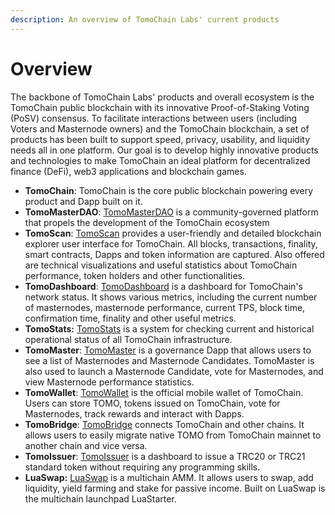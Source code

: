 ```yaml
---
description: An overview of TomoChain Labs' current products
---
```


# Overview

The backbone of TomoChain Labs' products and overall ecosystem is the TomoChain public blockchain with its innovative Proof-of-Staking Voting (PoSV) consensus. To facilitate interactions between users (including Voters and Masternode owners) and the TomoChain blockchain, a set of products has been built to support speed, privacy, usability, and liquidity needs all in one platform. Our goal is to develop highly innovative products and technologies to make TomoChain an ideal platform for decentralized finance (DeFi), web3 applications and blockchain games.&#x20;

* **TomoChain**: TomoChain is the core public blockchain powering every product and Dapp built on it.
* **TomoMasterDAO**: [TomoMasterDAO](https://masterdao.tomochain.com/) is a community-governed platform that propels the development of the TomoChain ecosystem
* **TomoScan**: [TomoScan](https://tomoscan.io/) provides a user-friendly and detailed blockchain explorer user interface for TomoChain. All blocks, transactions, finality, smart contracts, Dapps and token information are captured. Also offered are technical visualizations and useful statistics about TomoChain performance, token holders and other functionalities.
* **TomoDashboard**: [TomoDashboard](https://stats.tomochain.com/) is a dashboard for TomoChain's network status. It shows various metrics, including the current number of masternodes, masternode performance, current TPS, block time, confirmation time, finality and other useful metrics.
* **TomoStats:** [TomoStats](https://status.tomochain.com/) is a system for checking current and historical operational status of all TomoChain infrastructure.
* **TomoMaster**: [TomoMaster](https://master.tomochain.com/) is a governance Dapp that allows users to see a list of Masternodes and Masternode Candidates. TomoMaster is also used to launch a Masternode Candidate, vote for Masternodes, and view Masternode performance statistics.
* **TomoWallet**: [TomoWallet](https://wallet.tomochain.com/) is the official mobile wallet of TomoChain. Users can store TOMO, tokens issued on TomoChain, vote for Masternodes, track rewards and interact with Dapps.
* **TomoBridge**: [TomoBridge](https://bridge.tomochain.com/) connects TomoChain and other chains. It allows users to easily migrate native TOMO from TomoChain mainnet to another chain and vice versa.&#x20;
* **TomoIssuer**: [TomoIssuer](https://issuer.tomochain.com/) is a dashboard to issue a TRC20 or TRC21 standard token without requiring any programming skills.
* **LuaSwap:** [LuaSwap](https://luaswap.org/) is a multichain AMM. It allows users to swap, add liquidity, yield farming and stake for passive income. Built on LuaSwap is the multichain launchpad LuaStarter.
